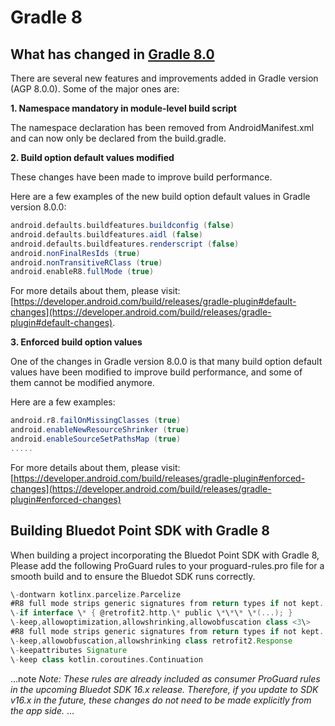 Gradle 8
==================

What has changed in [Gradle 8.0](https://developer.android.com/build/releases/gradle-plugin#8-0-0)
--------------------------------------------------------------------------------------------------

There are several new features and improvements added in Gradle version (AGP 8.0.0). Some of the major ones are:

**1\. Namespace mandatory in module-level build script**

The namespace declaration has been removed from AndroidManifest.xml and can now only be declared from the build.gradle.

**2\. Build option default values modified**

These changes have been made to improve build performance.

Here are a few examples of the new build option default values in Gradle version 8.0.0:

```gradle
android.defaults.buildfeatures.buildconfig (false)
android.defaults.buildfeatures.aidl (false)
android.defaults.buildfeatures.renderscript (false)
android.nonFinalResIds (true)
android.nonTransitiveRClass (true)
android.enableR8.fullMode (true)
```

For more details about them, please visit: [https://developer.android.com/build/releases/gradle-plugin#default-changes](https://developer.android.com/build/releases/gradle-plugin#default-changes).

**3\. Enforced build option values**

One of the changes in Gradle version 8.0.0 is that many build option default values have been modified to improve build performance, and some of them cannot be modified anymore.

Here are a few examples:

```gradle
android.r8.failOnMissingClasses (true)
android.enableNewResourceShrinker (true)
android.enableSourceSetPathsMap (true)
.....
```

For more details about them, please visit: [https://developer.android.com/build/releases/gradle-plugin#enforced-changes](https://developer.android.com/build/releases/gradle-plugin#enforced-changes)

Building Bluedot Point SDK with Gradle 8
----------------------------------------

When building a project incorporating the Bluedot Point SDK with Gradle 8, Please add the following ProGuard rules to your proguard-rules.pro file for a smooth build and to ensure the Bluedot SDK runs correctly.

```gradle
\-dontwarn kotlinx.parcelize.Parcelize
#R8 full mode strips generic signatures from return types if not kept.
\-if interface \* { @retrofit2.http.\* public \*\*\* \*(...); }
\-keep,allowoptimization,allowshrinking,allowobfuscation class <3\>
#R8 full mode strips generic signatures from return types if not kept.
\-keep,allowobfuscation,allowshrinking class retrofit2.Response
\-keepattributes Signature
\-keep class kotlin.coroutines.Continuation
```

...note
_Note: These rules are already included as consumer ProGuard rules in the upcoming Bluedot SDK 16.x release. Therefore, if you update to SDK v16.x in the future, these changes do not need to be made explicitly from the app side._
...